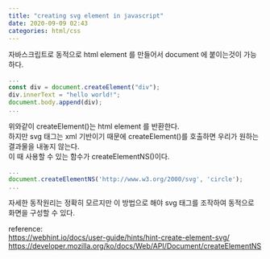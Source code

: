 ```yaml
---
title: "creating svg element in javascript"
date: 2020-09-09 02:43
categories: html/css
---
```

자바스크립트로 동적으로 html element 를 만들어서 document 에 붙이는것이 가능하다.  
``` javascript
...
const div = document.createElement("div");
div.innerText = "hello world!";
document.body.append(div);
...
```
위와같이 createElement()는 html element 를 반환한다.  
하지만 svg 태그는 xml 기반이기 때문에 createElement()를 호출하면 우리가 원하는 결과물을 내놓지 않는다.  
이 때 사용할 수 있는 함수가 createElementNS()이다.  
``` javascript
...
document.createElementNS('http://www.w3.org/2000/svg', 'circle');
...
```
자세한 동작원리는 정확히 모르지만 이 방법으로 해야 svg 태그를 조작하여 동적으로 화면을 구성할 수 있다.  
  
reference:  
https://webhint.io/docs/user-guide/hints/hint-create-element-svg/  
https://developer.mozilla.org/ko/docs/Web/API/Document/createElementNS  
